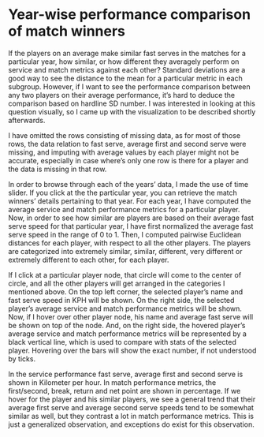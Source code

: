 # Year-wise performance comparison of match winners

If the players on an average make similar fast serves in the matches for a particular year, how similar, or how different they averagely perform on service and match metrics against each other? Standard deviations are a good way to see the distance to the mean for a particular metric in each subgroup. However, if I want to see the performance comparison between any two players on their average performance, it’s hard to deduce the comparison based on hardline SD number. I was interested in looking at this question visually, so I came up with the visualization to be described shortly afterwards.

I have omitted the rows consisting of missing data, as for most of those rows, the data relation to fast serve, average first and second serve were missing, and imputing with average values by each player might not be accurate, especially in case where’s only one row is there for a player and the data is missing in that row.

In order to browse through each of the years’ data, I made the use of time slider. If you click at the the particular year, you can retrieve the match winners’ details pertaining to that year. For each year, I have computed the average service and match performance metrics for a particular player. Now, in order to see how similar are players are based on their average fast serve speed for that particular year, I have first normalized the average fast serve speed in the range of 0 to 1. Then, I computed pairwise Euclidean distances for each player, with respect to all the other players. The players are categorized into extremely similar, similar, different, very different or extremely different to each other, for each player.

If I click at a particular player node, that circle will come to the center of circle, and all the other players will get arranged in the categories I mentioned above. On the top left corner, the selected player’s name and fast serve speed in KPH will be shown. On the right side, the selected player’s average service and match performance metrics will be shown. Now, if I hover over other player node, his name and average fast serve will be shown on top of the node. And, on the right side, the hovered player’s average service and match performance metrics will be represented by a black vertical line, which is used to compare with stats of the selected player. Hovering over the bars will show the exact number, if not understood by ticks.

In the service performance fast serve, average first and second serve is shown in Kilometer per hour. In match performance metrics, the first/second, break, return and net point are shown in percentage. If we hover for the player and his similar players, we see a general trend that their average first serve and average second serve speeds tend to be somewhat similar as well, but they contrast a lot in match performance metrics. This is just a generalized observation, and exceptions do exist for this observation.
